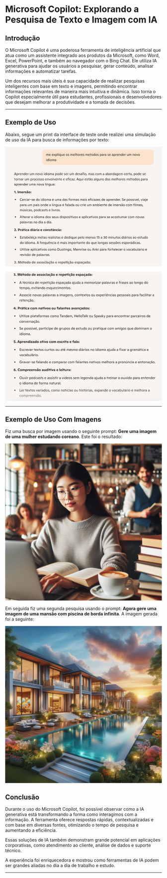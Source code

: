 # Microsoft Copilot: Explorando a Pesquisa de Texto e Imagem com IA

## Introdução

O Microsoft Copilot é uma poderosa ferramenta de inteligência artificial que atua como um assistente integrado aos produtos da Microsoft, como Word, Excel, PowerPoint, e também ao navegador com o Bing Chat. Ele utiliza IA generativa para ajudar os usuários a pesquisar, gerar conteúdo, analisar informações e automatizar tarefas.

Um dos recursos mais úteis é sua capacidade de realizar pesquisas inteligentes com base em texto e imagens, permitindo encontrar informações relevantes de maneira mais intuitiva e dinâmica. Isso torna o Copilot especialmente útil para estudantes, profissionais e desenvolvedores que desejam melhorar a produtividade e a tomada de decisões.

---

## Exemplo de Uso

Abaixo, segue um print da interface de teste onde realizei uma simulação de uso da IA para busca de informações por texto:

![Print da Pesquisa](./inputs/print1.png)

![Print da Pesquisa](./inputs/print2.png)

---

## Exemplo de Uso Com Imagens

Fiz uma busca por imagem usando o seguinte prompt: **Gere uma imagem de uma mulher estudando coreano**. Este foi o resultado:

![Print da Pesquisa](./inputs/mulher.png)

Em seguida fiz uma segunda pesquisa usando o prompt: **Agora gere uma imagem de uma mansão com piscina de borda infinita**. A imagem gerada foi a seguinte:

![Print da Pesquisa](./inputs/mansao.png)

## Conclusão

Durante o uso do Microsoft Copilot, foi possível observar como a IA generativa está transformando a forma como interagimos com a informação. A ferramenta oferece respostas rápidas, contextualizadas e com base em diversas fontes, otimizando o tempo de pesquisa e aumentando a eficiência.

Essas soluções de IA também demonstram grande potencial em aplicações corporativas, como atendimento ao cliente, análise de dados e suporte técnico.

 A experiência foi enriquecedora e mostrou como ferramentas de IA podem ser grandes aliadas no dia a dia de trabalho e estudo.

---


